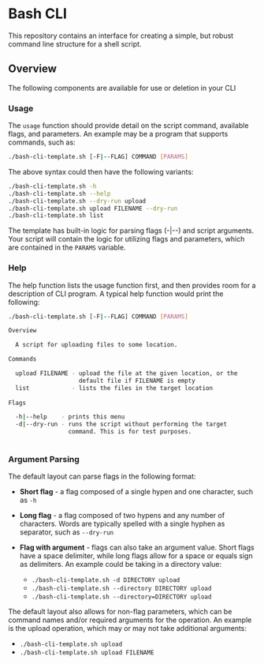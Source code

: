 # Bash CLI

This repository contains an interface for creating a simple, but
robust command line structure for a shell script.

## Overview

The following components are available for use or deletion in your CLI

### Usage

The `usage` function should provide detail on the script command,
available flags, and parameters. An example may be a program that
supports commands, such as:

```bash
./bash-cli-template.sh [-F|--FLAG] COMMAND [PARAMS]
```

The above syntax could then have the following variants:

```bash
./bash-cli-template.sh -h
./bash-cli-template.sh --help
./bash-cli-template.sh --dry-run upload
./bash-cli-template.sh upload FILENAME --dry-run
./bash-cli-template.sh list
```

The template has built-in logic for parsing flags (-|--) and script
arguments. Your script will contain the logic for utilizing flags and
parameters, which are contained in the `PARAMS` variable.

### Help

The help function lists the usage function first, and then provides
room for a description of CLI program. A typical help function would
print the following:

```bash
./bash-cli-template.sh [-F|--FLAG] COMMAND [PARAMS]

Overview

  A script for uploading files to some location.

Commands

  upload FILENAME - upload the file at the given location, or the
                    default file if FILENAME is empty
  list            - lists the files in the target location
  
Flags

  -h|--help    - prints this menu
  -d|--dry-run - runs the script without performing the target
                 command. This is for test purposes.
  
```

### Argument Parsing

The default layout can parse flags in the following format:

* **Short flag** - a flag composed of a single hypen and one character,
  such as `-h`
  
* **Long flag** - a flag composed of two hypens and any number of
  characters. Words are typically spelled with a single hyphen as
  separator, such as `--dry-run`
  
* **Flag with argument** - flags can also take an argument value. Short
  flags have a space delimiter, while long flags allow for a space or
  equals sign as delimiters. An example could be taking in a
  directory value:
    * `./bash-cli-template.sh -d DIRECTORY upload`
	* `./bash-cli-template.sh --directory DIRECTORY upload`
	* `./bash-cli-template.sh --directory=DIRECTORY upload`

The default layout also allows for non-flag parameters, which can be
command names and/or required arguments for the operation. An example
is the upload operation, which may or may not take additional
arguments:

* `./bash-cli-template.sh upload`
* `./bash-cli-template.sh upload FILENAME`
